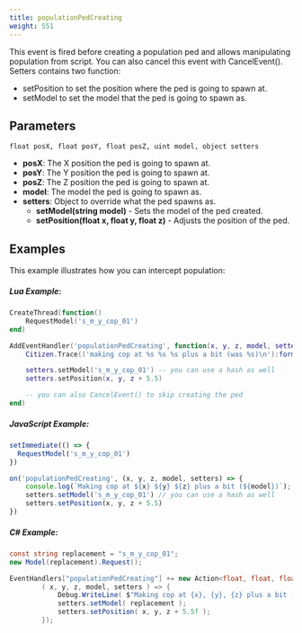 ```yaml
---
title: populationPedCreating
weight: 551
---
```


This event is fired before creating a population ped and allows manipulating population from script.
You can also cancel this event with CancelEvent().
Setters contains two function:
- setPosition to set the position where the ped is going to spawn at.
- setModel to set the model that the ped is going to spawn as.

Parameters
----------

```
float posX, float posY, float posZ, uint model, object setters
```

- **posX**: The X position the ped is going to spawn at.
- **posY**: The Y position the ped is going to spawn at.
- **posZ**: The Z position the ped is going to spawn at.
- **model**: The model the ped is going to spawn as.
- **setters**: Object to override what the ped spawns as.
  - **setModel(string model)** - Sets the model of the ped created.
  - **setPosition(float x, float y, float z)** - Adjusts the position of the ped.

Examples
--------

This example illustrates how you can intercept population:

##### Lua Example:
```lua
CreateThread(function()
    RequestModel('s_m_y_cop_01')
end)

AddEventHandler('populationPedCreating', function(x, y, z, model, setters)
    Citizen.Trace(('making cop at %s %s %s plus a bit (was %s)\n'):format(tostring(x), tostring(y), tostring(z), tostring(model)))

    setters.setModel('s_m_y_cop_01') -- you can use a hash as well
    setters.setPosition(x, y, z + 5.5)

    -- you can also CancelEvent() to skip creating the ped
end)
```

##### JavaScript Example:
```js
setImmediate(() => {
  RequestModel('s_m_y_cop_01')
})

on('populationPedCreating', (x, y, z, model, setters) => {
    console.log(`Making cop at ${x} ${y} ${z} plus a bit (${model})`);
    setters.setModel('s_m_y_cop_01') // you can use a hash as well
    setters.setPosition(x, y, z + 5.5)
})

```

##### C# Example:
```cs
const string replacement = "s_m_y_cop_01";
new Model(replacement).Request();

EventHandlers["populationPedCreating"] += new Action<float, float, float, uint, dynamic>(
        ( x, y, z, model, setters ) => {
            Debug.WriteLine( $"Making cop at {x}, {y}, {z} plus a bit ({(PedHash)model})" );
            setters.setModel( replacement );
            setters.setPosition( x, y, z + 5.5f );
        });

```
